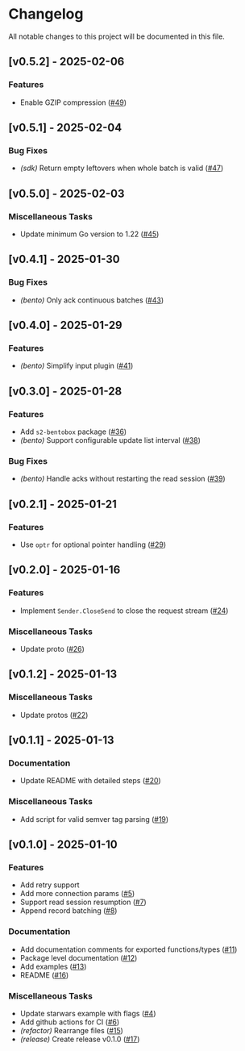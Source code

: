 # Changelog

All notable changes to this project will be documented in this file.

## [v0.5.2] - 2025-02-06

### Features

- Enable GZIP compression ([#49](https://github.com/s2-streamstore/s2-sdk-go/issues/49))

## [v0.5.1] - 2025-02-04

### Bug Fixes

- *(sdk)* Return empty leftovers when whole batch is valid ([#47](https://github.com/s2-streamstore/s2-sdk-go/issues/47))

## [v0.5.0] - 2025-02-03

### Miscellaneous Tasks

- Update minimum Go version to 1.22 ([#45](https://github.com/s2-streamstore/s2-sdk-go/issues/45))

## [v0.4.1] - 2025-01-30

### Bug Fixes

- *(bento)* Only ack continuous batches ([#43](https://github.com/s2-streamstore/s2-sdk-go/issues/43))

## [v0.4.0] - 2025-01-29

### Features

- *(bento)* Simplify input plugin ([#41](https://github.com/s2-streamstore/s2-sdk-go/issues/41))

## [v0.3.0] - 2025-01-28

### Features

- Add `s2-bentobox` package ([#36](https://github.com/s2-streamstore/s2-sdk-go/issues/36))
- *(bento)* Support configurable update list interval ([#38](https://github.com/s2-streamstore/s2-sdk-go/issues/38))

### Bug Fixes

- *(bento)* Handle acks without restarting the read session ([#39](https://github.com/s2-streamstore/s2-sdk-go/issues/39))

## [v0.2.1] - 2025-01-21

### Features

- Use `optr` for optional pointer handling ([#29](https://github.com/s2-streamstore/s2-sdk-go/issues/29))

## [v0.2.0] - 2025-01-16

### Features

- Implement `Sender.CloseSend` to close the request stream ([#24](https://github.com/s2-streamstore/s2-sdk-go/issues/24))

### Miscellaneous Tasks

- Update proto ([#26](https://github.com/s2-streamstore/s2-sdk-go/issues/26))

## [v0.1.2] - 2025-01-13

### Miscellaneous Tasks

- Update protos ([#22](https://github.com/s2-streamstore/s2-sdk-go/issues/22))

## [v0.1.1] - 2025-01-13

### Documentation

- Update README with detailed steps ([#20](https://github.com/s2-streamstore/s2-sdk-go/issues/20))

### Miscellaneous Tasks

- Add script for valid semver tag parsing ([#19](https://github.com/s2-streamstore/s2-sdk-go/issues/19))

## [v0.1.0] - 2025-01-10

### Features

- Add retry support
- Add more connection params ([#5](https://github.com/s2-streamstore/s2-sdk-go/issues/5))
- Support read session resumption ([#7](https://github.com/s2-streamstore/s2-sdk-go/issues/7))
- Append record batching ([#8](https://github.com/s2-streamstore/s2-sdk-go/issues/8))

### Documentation

- Add documentation comments for exported functions/types ([#11](https://github.com/s2-streamstore/s2-sdk-go/issues/11))
- Package level documentation ([#12](https://github.com/s2-streamstore/s2-sdk-go/issues/12))
- Add examples ([#13](https://github.com/s2-streamstore/s2-sdk-go/issues/13))
- README ([#16](https://github.com/s2-streamstore/s2-sdk-go/issues/16))

### Miscellaneous Tasks

- Update starwars example with flags ([#4](https://github.com/s2-streamstore/s2-sdk-go/issues/4))
- Add github actions for CI ([#6](https://github.com/s2-streamstore/s2-sdk-go/issues/6))
- *(refactor)* Rearrange files ([#15](https://github.com/s2-streamstore/s2-sdk-go/issues/15))
- *(release)* Create release v0.1.0 ([#17](https://github.com/s2-streamstore/s2-sdk-go/issues/17))

